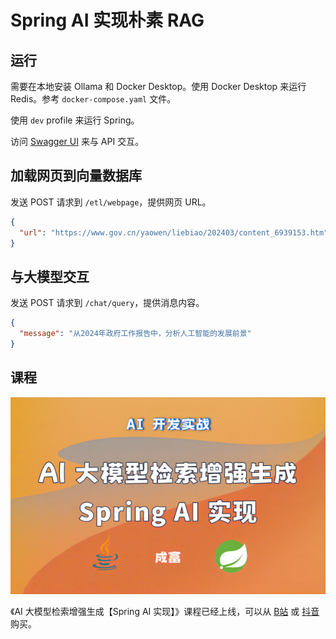 # Spring AI 实现朴素 RAG

## 运行

需要在本地安装 Ollama 和 Docker Desktop。使用 Docker Desktop 来运行
Redis。参考 `docker-compose.yaml` 文件。

使用 `dev` profile 来运行 Spring。

访问 [Swagger UI](http://localhost:8080/swagger-ui/index.html) 来与 API 交互。

## 加载网页到向量数据库

发送 POST 请求到 `/etl/webpage`，提供网页 URL。

```json
{
  "url": "https://www.gov.cn/yaowen/liebiao/202403/content_6939153.htm"
}
```

## 与大模型交互

发送 POST 请求到 `/chat/query`，提供消息内容。

```json
{
  "message": "从2024年政府工作报告中，分析人工智能的发展前景"
}
```

## 课程

[![课程](./course.png)](https://www.bilibili.com/cheese/play/ss15645)

《AI 大模型检索增强生成【Spring AI
实现】》课程已经上线，可以从 [B站](https://www.bilibili.com/cheese/play/ss15645)
或 [抖音](https://v.douyin.com/iF7jm8Nu/) 购买。